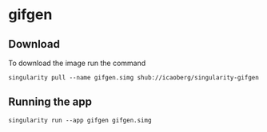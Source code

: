 # gifgen

## Download
To download the image run the command

```
singularity pull --name gifgen.simg shub://icaoberg/singularity-gifgen
```

## Running the app
```
singularity run --app gifgen gifgen.simg
```
